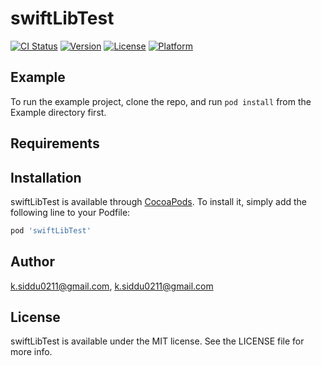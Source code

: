 # swiftLibTest

[![CI Status](https://img.shields.io/travis/k.siddu0211@gmail.com/swiftLibTest.svg?style=flat)](https://travis-ci.org/k.siddu0211@gmail.com/swiftLibTest)
[![Version](https://img.shields.io/cocoapods/v/swiftLibTest.svg?style=flat)](https://cocoapods.org/pods/swiftLibTest)
[![License](https://img.shields.io/cocoapods/l/swiftLibTest.svg?style=flat)](https://cocoapods.org/pods/swiftLibTest)
[![Platform](https://img.shields.io/cocoapods/p/swiftLibTest.svg?style=flat)](https://cocoapods.org/pods/swiftLibTest)

## Example

To run the example project, clone the repo, and run `pod install` from the Example directory first.

## Requirements

## Installation

swiftLibTest is available through [CocoaPods](https://cocoapods.org). To install
it, simply add the following line to your Podfile:

```ruby
pod 'swiftLibTest'
```

## Author

k.siddu0211@gmail.com, k.siddu0211@gmail.com

## License

swiftLibTest is available under the MIT license. See the LICENSE file for more info.
